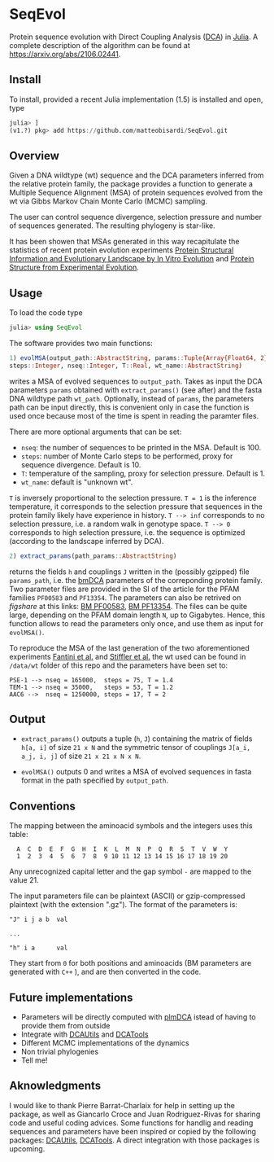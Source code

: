# SeqEvol
Protein sequence evolution with Direct Coupling Analysis ([DCA](https://en.wikipedia.org/wiki/Direct_coupling_analysis)) in [Julia](http://julialang.org). A complete description of the algorithm can be found at https://arxiv.org/abs/2106.02441. 

Install
-------
To install, provided a recent Julia implementation (1.5) is installed and open, type

```julia
julia> ]
(v1.?) pkg> add https://github.com/matteobisardi/SeqEvol.git
```

Overview
--------
Given a DNA wildtype (wt) sequence and the DCA parameters inferred from the relative protein family, the package provides a function to generate a Multiple Sequence Alignment (MSA) of protein sequences evolved from the wt via Gibbs Markov Chain Monte Carlo (MCMC) sampling.

The user can control sequence divergence, selection pressure and number of sequences generated. The resulting phylogeny is star-like. 

It has been showen that MSAs generated in this way recapitulate the statistics of recent protein evolution experiments [Protein Structural Information and Evolutionary Landscape by In Vitro Evolution](https://academic.oup.com/mbe/article/37/4/1179/5610534?login=true) and [Protein Structure from Experimental Evolution](https://www.sciencedirect.com/science/article/pii/S2405471219304284).

Usage
-----
To load the code type
```julia
julia> using SeqEvol
```

The software provides two main functions:

```julia
1) evolMSA(output_path::AbstractString, params::Tuple{Array{Float64, 2}, Array{Float64, 4}}, wt_path::AbstractString; 
steps::Integer, nseq::Integer, T::Real, wt_name::AbstractString)
```

writes a MSA of evolved sequences to `output_path`. Takes as input the DCA parameters `params` obtained with `extract_params()` (see after) and the fasta DNA wildtype path `wt_path`. Optionally, instead of `params`, the parameters path can be input directly, this is convenient only in case the function is used once
because most of the time is spent in reading the paramter files.

There are more optional arguments that can be set:
* `nseq`: the number of sequences to be printed in the MSA. Default is 100.
* `steps`: number of Monte Carlo steps to be performed, proxy for sequence divergence. Default is 10.
* `T`: temperature of the sampling, proxy for selection pressure. Default is 1.
* `wt_name`: default is "unknown wt".

`T` is inversely proportional to the selection pressure. `T = 1` is the inference temperature, it corresponds to the selection pressure that sequences in the protein family likely have experience in history. `T --> inf` corresponds to no selection pressure, i.e. a random walk in genotype space. `T --> 0` corresponds to high selection pressure, i.e. the sequence is optimized (according to the landscape inferred by DCA).

```julia
2) extract_params(path_params::AbstractString)
``` 

returns the fields `h` and couplings `J` written in the (possibly gzipped) file `params_path`, i.e. the [bmDCA](https://arxiv.org/abs/2109.04105) parameters of the correponding protein family. Two parameter files are provided in the SI of the article for the PFAM families `PF00583` and `PF13354`. The parameters can also be retrived on *figshare* at this links: [BM PF00583](https://figshare.com/s/f64242209e89dd05ffc7), [BM PF13354](https://figshare.com/s/fe23444e3a19af722034). The files can be quite large, depending on the PFAM domain length `N`, up to Gigabytes. Hence, this function allows to read the parameters only once, and use them as input for `evolMSA()`.


To reproduce the MSA of the last generation of the two aforementioned experiments
[Fantini et al.](https://academic.oup.com/mbe/article/37/4/1179/5610534?login=true) and [Stiffler et al.](https://www.sciencedirect.com/science/article/pii/S2405471219304284) the wt used can be found in `/data/wt` folder of this repo
and the parameters have been set to:

```
PSE-1 --> nseq = 165000,  steps = 75, T = 1.4
TEM-1 --> nseq = 35000,   steps = 53, T = 1.2
AAC6 -->  nseq = 1250000, steps = 17, T = 2
```

Output
------
* `extract_params()` outputs a tuple (`h`, `J`) containing the matrix of fields `h[a, i]` of size `21 x N` and the symmetric tensor of couplings `J[a_i, a_j, i, j]` of size `21 x 21 x N x N`.

* `evolMSA()` outputs 0 and writes a MSA of evolved sequences in fasta format in the path specified by `output_path`.

Conventions
-----
The mapping between the aminoacid symbols and the integers uses this table:
```
  A  C  D  E  F  G  H  I  K  L  M  N  P  Q  R  S  T  V  W  Y
  1  2  3  4  5  6  7  8  9 10 11 12 13 14 15 16 17 18 19 20
```
Any unrecognized capital letter and the gap symbol `-` are mapped to the value 21.

The input parameters file can be plaintext (ASCII) or gzip-compressed plaintext (with the extension ".gz").
The format of the parameters is:

```
"J" i j a b  val

...

"h" i a      val
```

They start from `0` for both positions and aminoacids (BM parameters are generated with `C++` ), and are then converted in the code.


Future implementations
----- 
* Parameters will be directly computed with [plmDCA](https://github.com/pagnani/PlmDCA) istead of having to provide them from outside
* Integrate with [DCAUtils](https://github.com/carlobaldassi/DCAUtils.jl.git) and [DCATools](https://github.com/PierreBarrat/DCATools.git)
* Different MCMC implementations of the dynamics
* Non trivial phylogenies
* Tell me!

Aknowledgments
-----
I would like to thank Pierre Barrat-Charlaix for help in setting up the package, as well as Giancarlo Croce and Juan Rodriguez-Rivas for sharing code and useful coding advices. Some functions for handlig and reading sequences and parameters have been inspired or copied by the following packages: [DCAUtils](https://github.com/carlobaldassi/DCAUtils.jl.git), [DCATools](https://github.com/PierreBarrat/DCATools.git). A direct integration with those packages is upcoming. 
